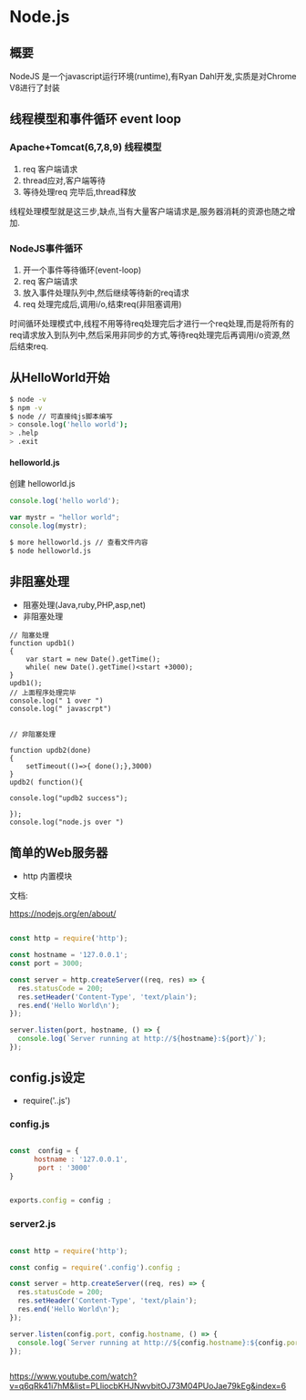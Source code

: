 
Node.js
==========


## 概要

NodeJS 是一个javascript运行环境(runtime),有Ryan Dahl开发,实质是对Chrome V8进行了封装


## 线程模型和事件循环 event loop
 

### Apache+Tomcat(6,7,8,9) 线程模型


1. req 客户端请求
2. thread应对,客户端等待
3. 等待处理req 完毕后,thread释放

线程处理模型就是这三步,缺点,当有大量客户端请求是,服务器消耗的资源也随之增加.

### NodeJS事件循环 

1. 开一个事件等待循环(event-loop)
2. req 客户端请求
3. 放入事件处理队列中,然后继续等待新的req请求
4. req 处理完成后,调用i/o,结束req(非阻塞调用)

时间循环处理模式中,线程不用等待req处理完后才进行一个req处理,而是将所有的req请求放入到队列中,然后采用非同步的方式,等待req处理完后再调用i/o资源,然后结束req.


## 从HelloWorld开始

```bash
$ node -v
$ npm -v
$ node // 可直接纯js脚本编写
> console.log('hello world');
> .help
> .exit 
```

#### helloworld.js

创建 helloworld.js
```javascript
console.log('hello world');

var mystr = "hellor world";
console.log(mystr);

```

``` bash
$ more helloworld.js // 查看文件内容
$ node helloworld.js
```

## 非阻塞处理

* 阻塞处理(Java,ruby,PHP,asp,net)
* 非阻塞处理 

```javascrpt
// 阻塞处理
function updb1()
{
    var start = new Date().getTime();
    while( new Date().getTime()<start +3000);
}
updb1();
// 上面程序处理完毕
console.log(" 1 over ")
console.log(" javascrpt")


// 非阻塞处理

function updb2(done)
{
    setTimeout(()=>{ done();},3000)
}
updb2( function(){

console.log("updb2 success");

});
console.log("node.js over ")

 ```


 ## 简单的Web服务器

* http 内置模块

文档:

https://nodejs.org/en/about/

```javascript

const http = require('http');

const hostname = '127.0.0.1';
const port = 3000;

const server = http.createServer((req, res) => {
  res.statusCode = 200;
  res.setHeader('Content-Type', 'text/plain');
  res.end('Hello World\n');
});

server.listen(port, hostname, () => {
  console.log(`Server running at http://${hostname}:${port}/`);
});


```


## config.js设定 

* require('..js')
### config.js

```javascript

const  config = {
      hostname : '127.0.0.1',
       port : '3000' 
}


exports.config = config ; 


``` 

### server2.js

```javascript

const http = require('http');

const config = require('.config').config ; 

const server = http.createServer((req, res) => {
  res.statusCode = 200;
  res.setHeader('Content-Type', 'text/plain');
  res.end('Hello World\n');
});

server.listen(config.port, config.hostname, () => {
  console.log(`Server running at http://${config.hostname}:${config.port}/`);
});



```
https://www.youtube.com/watch?v=q6qRk41i7hM&list=PLliocbKHJNwvbitOJ73M04PUoJae79kEg&index=6